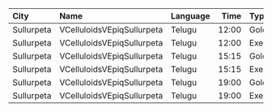 | City       | Name                       | Language |  Time | Type      | Price | Capacity | Booked |
| :--------- | :------------------------- | :------- | ----: | :-------- | ----: | -------: | -----: |
| Sullurpeta | VCelluloidsVEpiqSullurpeta | Telugu   | 12:00 | Gold      |  150₹ |      112 |     63 |
| Sullurpeta | VCelluloidsVEpiqSullurpeta | Telugu   | 12:00 | Executive |  100₹ |       28 |     14 |
| Sullurpeta | VCelluloidsVEpiqSullurpeta | Telugu   | 15:15 | Gold      |  150₹ |      112 |     63 |
| Sullurpeta | VCelluloidsVEpiqSullurpeta | Telugu   | 15:15 | Executive |  100₹ |       28 |     14 |
| Sullurpeta | VCelluloidsVEpiqSullurpeta | Telugu   | 19:00 | Gold      |  150₹ |      112 |     63 |
| Sullurpeta | VCelluloidsVEpiqSullurpeta | Telugu   | 19:00 | Executive |  100₹ |       28 |     14 |